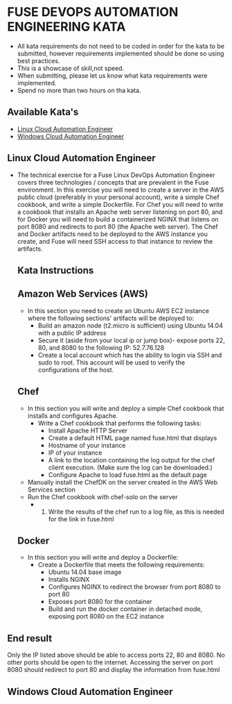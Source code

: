   # FUSE DEVOPS AUTOMATION ENGINEERING KATA

* All kata requirements do not need to be coded in order for the kata to be submitted, however requirements implemented 
  should be done so using best practices.
* This is a showcase of skill,not speed.
* When submitting, please let us know what kata requirements were implemented.
* Spend no more than two hours on tha kata.

## Available Kata's
* [Linux Cloud Automation Engineer](https://github.com/cahcommercial/fuse-kata-devops/blob/master/README.md#linux-cloud-automation-engineer) 
* [Windows Cloud Automation Engineer](https://github.com/cahcommercial/fuse-kata-devops/blob/master/README.md#windows-cloud-automation-engineer)

## Linux Cloud Automation Engineer

* The technical exercise for a Fuse Linux DevOps Automation Engineer covers three technologies / concepts that are prevalent in the Fuse environment. In this exercise you will need to create a server in the AWS public cloud (preferably in your personal account), write a simple Chef cookbook, and write a simple Dockerfile. For Chef you will need to write a cookbook that installs an Apache web server listening on port 80, and for Docker you will need to build a containerized NGINX that listens on port 8080 and redirects to port 80 (the Apache web server). The Chef and Docker artifacts need to be deployed to the AWS instance you create, and Fuse will need SSH access to that instance to review the artifacts.
  
  ## Kata Instructions
  
    ## Amazon Web Services (AWS)
    * In this section you need to create an Ubuntu AWS EC2 instance where the following sections' artifacts will be deployed to:
      *   Build an amazon node (t2.micro is sufficient) using Ubuntu 14.04 with a public IP address 
      *   Secure it (aside from your local ip or jump box)- expose ports 22, 80, and 8080 to the following IP: 52.7.76.128
      *  Create a local account which has the ability to login via SSH and sudo to root.  This account will be used to verify the configurations of the host.

    ## Chef
    * In this section you will write and deploy a simple Chef cookbook that installs and configures Apache.
      * Write a Chef cookbook that performs the following tasks:
          * Install Apache HTTP Server
          * Create a default HTML page named fuse.html that displays
          * Hostname of your instance
          * IP of your instance
          * A link to the location containing the log output for the chef client execution. (Make sure the log can be downloaded.)
          * Configure Apache to load fuse.html as the default page
    * Manually install the ChefDK on the server created in the AWS Web Services section
    * Run the Chef cookbook with chef-solo on the server
      * 1.  Write the results of the chef run to a log file, as this is needed for the link in fuse.html

    ## Docker
    * In this section you will write and deploy a Dockerfile: 
      * Create a Dockerfile that meets the following requirements:
        * Ubuntu 14.04 base image
        * Installs NGINX
        * Configures NGINX to redirect the browser from port 8080 to port 80
        * Exposes port 8080 for the container
        * Build and run the docker container in detached mode, exposing port 8080 on the EC2 instance

## End result
Only the IP listed above should be able to access ports 22, 80 and 8080.  No other ports should be open to the internet.
Accessing the server on port 8080 should redirect to port 80 and display the information from fuse.html
 
## Windows Cloud Automation Engineer


